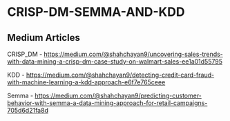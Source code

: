 # CRISP-DM-SEMMA-AND-KDD

## Medium Articles

CRISP_DM - https://medium.com/@shahchayan9/uncovering-sales-trends-with-data-mining-a-crisp-dm-case-study-on-walmart-sales-ee1a01d55795

KDD - https://medium.com/@shahchayan9/detecting-credit-card-fraud-with-machine-learning-a-kdd-approach-e6f7e765ceee

Semma - https://medium.com/@shahchayan9/predicting-customer-behavior-with-semma-a-data-mining-approach-for-retail-campaigns-705d6d21fa8d
